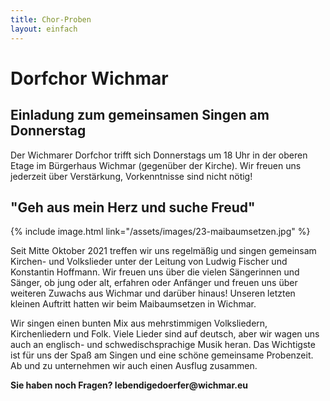 ```yaml
---
title: Chor-Proben
layout: einfach
---
```


# Dorfchor Wichmar

## Einladung zum gemeinsamen Singen am Donnerstag

Der Wichmarer Dorfchor trifft sich Donnerstags um 18 Uhr in der oberen Etage im Bürgerhaus Wichmar (gegenüber der Kirche). Wir freuen uns jederzeit über Verstärkung, Vorkenntnisse sind nicht nötig!




<h2> "Geh aus mein Herz und suche Freud" </h2>

{% include image.html link="/assets/images/23-maibaumsetzen.jpg" %}


<p> </p>
Seit Mitte Oktober 2021 treffen wir uns regelmäßig und singen gemeinsam Kirchen- und Volkslieder unter der Leitung von Ludwig Fischer und Konstantin Hoffmann. Wir freuen uns über die vielen Sängerinnen und Sänger, ob jung oder alt, erfahren oder Anfänger und freuen uns über weiteren Zuwachs aus Wichmar und darüber hinaus!
Unseren letzten kleinen Auftritt hatten wir beim Maibaumsetzen in Wichmar.

Wir singen einen bunten Mix aus mehrstimmigen Volksliedern, Kirchenliedern und Folk. Viele Lieder sind auf deutsch, aber wir wagen uns auch an englisch- und schwedischsprachige Musik heran. Das Wichtigste ist für uns der Spaß am Singen und eine schöne gemeinsame Probenzeit. Ab und zu unternehmen wir auch einen Ausflug zusammen.
<p>
<p>
<p>
<p>
<div>
<strong> Sie haben noch Fragen? lebendigedoerfer@wichmar.eu </strong>
</div>

